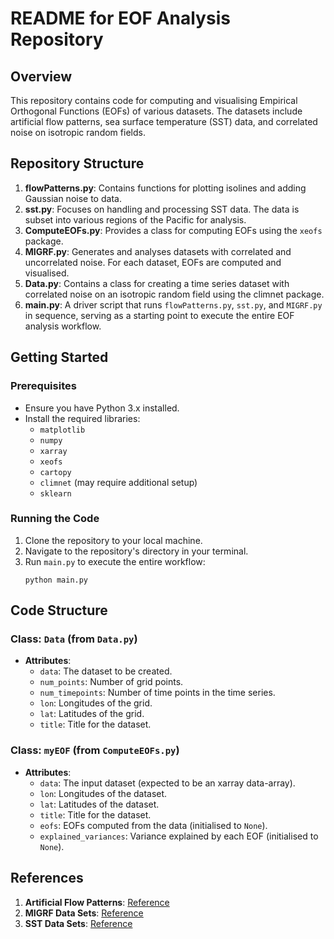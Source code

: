 
# README for EOF Analysis Repository

## Overview

This repository contains code for computing and visualising Empirical Orthogonal Functions (EOFs) of various datasets. The datasets include artificial flow patterns, sea surface temperature (SST) data, and correlated noise on isotropic random fields.

## Repository Structure

1. **flowPatterns.py**: Contains functions for plotting isolines and adding Gaussian noise to data. 
2. **sst.py**: Focuses on handling and processing SST data. The data is subset into various regions of the Pacific for analysis.
3. **ComputeEOFs.py**: Provides a class for computing EOFs using the `xeofs` package.
4. **MIGRF.py**: Generates and analyses datasets with correlated and uncorrelated noise. For each dataset, EOFs are computed and visualised.
5. **Data.py**: Contains a class for creating a time series dataset with correlated noise on an isotropic random field using the climnet package.
6. **main.py**: A driver script that runs `flowPatterns.py`, `sst.py`, and `MIGRF.py` in sequence, serving as a starting point to execute the entire EOF analysis workflow.

## Getting Started

### Prerequisites

- Ensure you have Python 3.x installed.
- Install the required libraries:
  - `matplotlib`
  - `numpy`
  - `xarray`
  - `xeofs`
  - `cartopy`
  - `climnet` (may require additional setup)
  - `sklearn`

### Running the Code

1. Clone the repository to your local machine.
2. Navigate to the repository's directory in your terminal.
3. Run `main.py` to execute the entire workflow:
   ```
   python main.py
   ```


## Code Structure

### Class: `Data` (from `Data.py`)

- **Attributes**:
    - `data`: The dataset to be created.
    - `num_points`: Number of grid points.
    - `num_timepoints`: Number of time points in the time series.
    - `lon`: Longitudes of the grid.
    - `lat`: Latitudes of the grid.
    - `title`: Title for the dataset.



### Class: `myEOF` (from `ComputeEOFs.py`)

- **Attributes**:
    - `data`: The input dataset (expected to be an xarray data-array).
    - `lon`: Longitudes of the dataset.
    - `lat`: Latitudes of the dataset.
    - `title`: Title for the dataset.
    - `eofs`: EOFs computed from the data (initialised to `None`).
    - `explained_variances`: Variance explained by each EOF (initialised to `None`).

## References

1. **Artificial Flow Patterns**: [Reference](https://rmets.onlinelibrary.wiley.com/doi/abs/10.1002/joc.1574)
2. **MIGRF Data Sets**: [Reference](https://journals.ametsoc.org/view/journals/clim/36/10/JCLI-D-22-0549.1.xml)
3. **SST Data Sets**: [Reference](https://psl.noaa.gov/data/gridded/data.noaa.ersst.v5.html)
